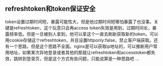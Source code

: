 ## refreshtoken和token保证安全

token设置过期时间短，暴露可能性大，但是他过期时间短哪怕暴露了也没事。关键是refreshtoken，这个玩意只会再access token失效是用到，过期时间长，暴露频率低。但是一旦被别人拿到，他可以拿这个一直去刷新获取新的token。可以用cookie存储这个refreshtoken，并且设置httponly:false，禁止客户端获取。还有一个思路，但是这个思路不全面。nginx是可以获取ip地址的，可以推断用户常用地址，如果某次异地登录或者其他的那就让refreshtoken和accesstoken都失效，跳转到登录页，但是这个方式有些问题，只能说算是一种思路吧 ... 